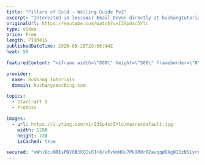 ```yaml
---
title: "Pillars of Gold - Walling Guide PvZ"
excerpt: "Interested in lessons? Email Devon directly at hushangtutorials@outlook.com ------------------------------------------------------------------------------------------------------- Want to support HuShang Tutorials directly? Patreon is a website where you can contribute a monthly donation that will help"
originalUrl: https://youtube.com/watch?v=I3Sp4sc5Ylc
type: video
price: Free
length: PT3M41S
publishedDateTime: 2020-05-28T20:56:44Z
heat: 50

featuredContent: "<iframe width=\"800\" height=\"500\" frameborder=\"0\" src=\"https://www.youtube.com/embed/I3Sp4sc5Ylc\" allow=\"accelerometer; autoplay; encrypted-media; gyroscope; picture-in-picture\" allowfullscreen></iframe>"

provider:
  name: HuShang Tutorials
  domain: hushangcoaching.com

topics:
  - StarCraft 2
  - Protoss

images:
  - url: https://i.ytimg.com/vi/I3Sp4sc5Ylc/maxresdefault.jpg
    width: 1280
    height: 720
    isCached: true

secured: "vWhlKcu9RIsPBY0B3RQIsRJ+8/xFvNmHOu7PkIR0rR2avqqWDAgN1JzN5iyrC1K3ivEWH8x/+ptRUZuljgwp3VbCHK4OVwjWyjRimxb39QZ+aLlIU8KmwEjQ2jwq21+HY9HPum3XCpQ8YOP+fQeqF7pQSRge+w9Iy0g9ATtfwY3LKFLWkKXRW/Du2Zrdehzwifj+hUmFMQjdJOnFY/xL8engGsI/d4dXpSmKvA68kaJqy0yH+PPOes88kyzkdjDBFptBVvdkZsM6dARG1nTSK53bNOPO+uYPU3AkUwzoX6EfNyIXKVlzp0stJ1uTBE3H0BXCJBwn+Vm5/zW9sYaobgGKIElnbkSdu8fularprfyVhj3GIpuULLCHD0TSTsDhQWxfvuwIrqbTyehCPmnRNokbiKPwouNzVybKHZfSl+U=;5u6iliq44g7MDG21+A2dMw=="
---
```


